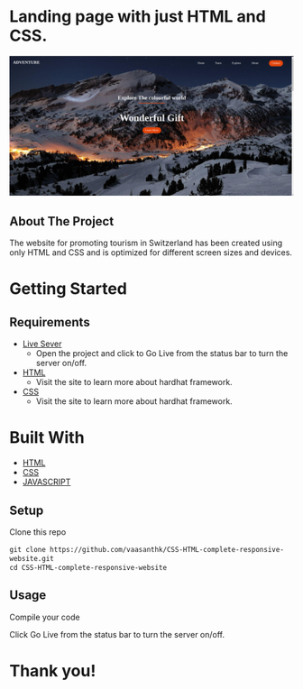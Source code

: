 # Landing page with just HTML and CSS.

![alt text](./images/Screenshot%20from%202023-01-10%2013-09-48.png)

## About The Project

The website for promoting tourism in Switzerland has been created using only HTML and CSS and is optimized for different screen sizes and devices.

# Getting Started

## Requirements

- [Live Sever](https://github.com/ritwickdey/vscode-live-server-plus-plus)
  - Open the project and click to Go Live from the status bar to turn the server on/off.
- [HTML](https://developer.mozilla.org/en-US/docs/Web/HTML)
  - Visit the site to learn more about hardhat framework.
- [CSS](https://developer.mozilla.org/en-US/docs/Web/CSS)
  - Visit the site to learn more about hardhat framework.

# Built With

- [HTML](https://developer.mozilla.org/en-US/docs/Web/HTML)
- [CSS](https://developer.mozilla.org/en-US/docs/Web/CSS)
- [JAVASCRIPT](https://www.javascript.com/learn/strings)

## Setup

Clone this repo

```
git clone https://github.com/vaasanthk/CSS-HTML-complete-responsive-website.git
cd CSS-HTML-complete-responsive-website
```

## Usage

Compile your code

Click Go Live from the status bar to turn the server on/off.

# Thank you!
